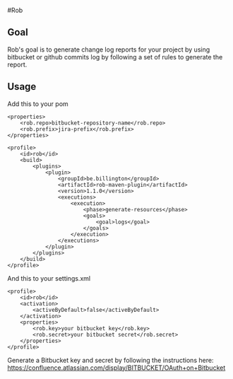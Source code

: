 #Rob

## Goal

Rob's goal is to generate change log reports for your project by using bitbucket or github commits log by following a set of rules to generate the report.

## Usage

Add this to your pom

    <properties>
        <rob.repo>bitbucket-repository-name</rob.repo>
        <rob.prefix>jira-prefix</rob.prefix>
    </properties>

    <profile>
        <id>rob</id>
        <build>
            <plugins>
                <plugin>
                    <groupId>be.billington</groupId>
                    <artifactId>rob-maven-plugin</artifactId>
                    <version>1.1.0</version>
                    <executions>
                        <execution>
                            <phase>generate-resources</phase>
                            <goals>
                                <goal>logs</goal>
                            </goals>
                        </execution>
                    </executions>
                </plugin>
            </plugins>
        </build>
    </profile>

And this to your settings.xml

    <profile>
        <id>rob</id>
        <activation>
            <activeByDefault>false</activeByDefault>
        </activation>
        <properties>
            <rob.key>your bitbucket key</rob.key>
            <rob.secret>your bitbucket secret</rob.secret>
        </properties>
    </profile>


Generate a Bitbucket key and secret by following the instructions here: https://confluence.atlassian.com/display/BITBUCKET/OAuth+on+Bitbucket
